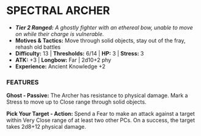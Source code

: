 # SPECTRAL ARCHER

- ***Tier 2 Ranged:*** *A ghostly fighter with an ethereal bow, unable to move on while their charge is vulnerable.*
- **Motives & Tactics:** Move through solid objects, stay out of the fray, rehash old battles
- **Difficulty:** 13 | **Thresholds:** 6/14 | **HP:** 3 | **Stress:** 3
- **ATK:** +3 | **Longbow:** Far | 2d10+2 phy
- **Experience:** Ancient Knowledge +2

### FEATURES

**Ghost - Passive:** The Archer has resistance to physical damage. Mark a Stress to move up to Close range through solid objects.

**Pick Your Target - Action:** Spend a Fear to make an attack against a target within Very Close range of at least two other PCs. On a success, the target takes 2d8+12 physical damage.
